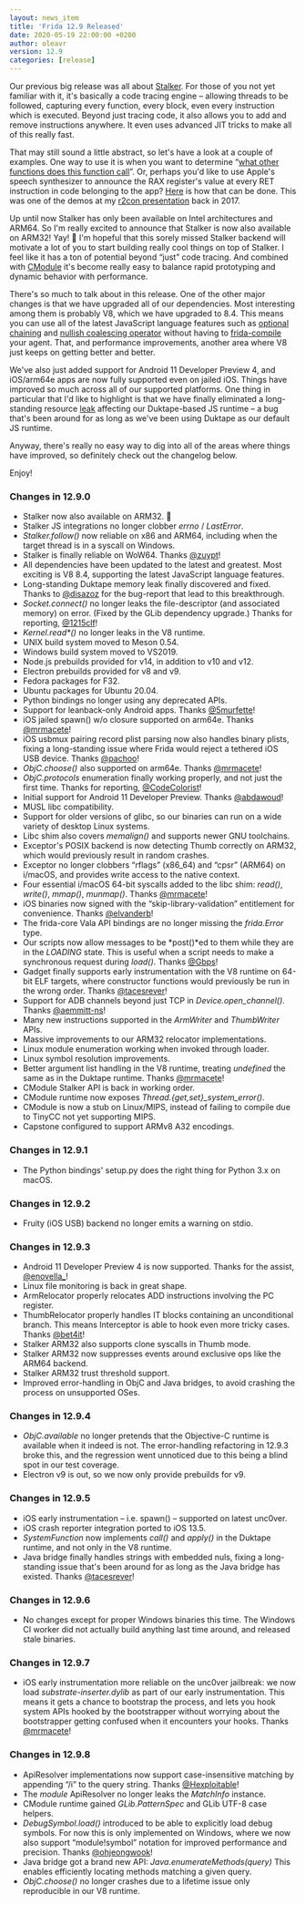 ```yaml
---
layout: news_item
title: 'Frida 12.9 Released'
date: 2020-05-19 22:00:00 +0200
author: oleavr
version: 12.9
categories: [release]
---
```


Our previous big release was all about [Stalker][]. For those of you not yet
familiar with it, it's basically a code tracing engine – allowing threads to be
followed, capturing every function, every block, even every instruction which is
executed. Beyond just tracing code, it also allows you to add and remove
instructions anywhere. It even uses advanced JIT tricks to make all of this
really fast.

That may still sound a little abstract, so let's have a look at a couple of
examples. One way to use it is when you want to determine “[what other functions
does this function call][]”. Or, perhaps you'd like to use Apple's speech
synthesizer to announce the RAX register's value at every RET instruction in
code belonging to the app? [Here][] is how that can be done. This was one of the
demos at my [r2con presentation][] back in 2017.

Up until now Stalker has only been available on Intel architectures and ARM64.
So I'm really excited to announce that Stalker is now also available on ARM32!
Yay! 🎉 I'm hopeful that this sorely missed Stalker backend will motivate a lot
of you to start building really cool things on top of Stalker. I feel like it
has a ton of potential beyond “just” code tracing. And combined with [CModule][]
it's become really easy to balance rapid prototyping and dynamic behavior with
performance.

There's so much to talk about in this release. One of the other major changes is
that we have upgraded all of our dependencies. Most interesting among them is
probably V8, which we have upgraded to 8.4. This means you can use all of the
latest JavaScript language features such as [optional chaining][] and [nullish
coalescing operator][] without having to [frida-compile][] your agent. That, and
performance improvements, another area where V8 just keeps on getting better and
better.

We've also just added support for Android 11 Developer Preview 4, and iOS/arm64e
apps are now fully supported even on jailed iOS. Things have improved so much
across all of our supported platforms. One thing in particular that I'd like to
highlight is that we have finally eliminated a long-standing resource [leak][]
affecting our Duktape-based JS runtime – a bug that's been around for as long as
we've been using Duktape as our default JS runtime.

Anyway, there's really no easy way to dig into all of the areas where things
have improved, so definitely check out the changelog below.

Enjoy!


### Changes in 12.9.0

- Stalker now also available on ARM32. 🎉
- Stalker JS integrations no longer clobber *errno* / *LastError*.
- *Stalker.follow()* now reliable on x86 and ARM64, including when the target
  thread is in a syscall on Windows.
- Stalker is finally reliable on WoW64. Thanks [@zuypt][]!
- All dependencies have been updated to the latest and greatest. Most exciting
  is V8 8.4, supporting the latest JavaScript language features.
- Long-standing Duktape memory leak finally discovered and fixed. Thanks to
  [@disazoz][] for the bug-report that lead to this breakthrough.
- *Socket.connect()* no longer leaks the file-descriptor (and associated memory)
  on error. (Fixed by the GLib dependency upgrade.) Thanks for reporting,
  [@1215clf][]!
- *Kernel.read\*()* no longer leaks in the V8 runtime.
- UNIX build system moved to Meson 0.54.
- Windows build system moved to VS2019.
- Node.js prebuilds provided for v14, in addition to v10 and v12.
- Electron prebuilds provided for v8 and v9.
- Fedora packages for F32.
- Ubuntu packages for Ubuntu 20.04.
- Python bindings no longer using any deprecated APIs.
- Support for leanback-only Android apps. Thanks [@5murfette][]!
- iOS jailed spawn() w/o closure supported on arm64e. Thanks [@mrmacete][]!
- iOS usbmux pairing record plist parsing now also handles binary plists,
  fixing a long-standing issue where Frida would reject a tethered iOS USB
  device. Thanks [@pachoo][]!
- *ObjC.choose()* also supported on arm64e. Thanks [@mrmacete][]!
- *ObjC.protocols* enumeration finally working properly, and not just the first
  time. Thanks for reporting, [@CodeColorist][]!
- Initial support for Android 11 Developer Preview. Thanks [@abdawoud][]!
- MUSL libc compatibility.
- Support for older versions of glibc, so our binaries can run on a wide variety
  of desktop Linux systems.
- Libc shim also covers *memalign()* and supports newer GNU toolchains.
- Exceptor's POSIX backend is now detecting Thumb correctly on ARM32, which
  would previously result in random crashes.
- Exceptor no longer clobbers “rflags” (x86_64) and “cpsr” (ARM64) on i/macOS,
  and provides write access to the native context.
- Four essential i/macOS 64-bit syscalls added to the libc shim: *read()*,
  *write()*, *mmap()*, *munmap()*. Thanks [@mrmacete][]!
- iOS binaries now signed with the “skip-library-validation” entitlement for
  convenience. Thanks [@elvanderb][]!
- The frida-core Vala API bindings are no longer missing the *frida.Error* type.
- Our scripts now allow messages to be *post()*ed to them while they are in the
  *LOADING* state. This is useful when a script needs to make a synchronous
  request during *load()*. Thanks [@Gbps][]!
- Gadget finally supports early instrumentation with the V8 runtime on 64-bit
  ELF targets, where constructor functions would previously be run in the wrong
  order. Thanks [@tacesrever][]!
- Support for ADB channels beyond just TCP in *Device.open_channel()*.
  Thanks [@aemmitt-ns][]!
- Many new instructions supported in the *ArmWriter* and *ThumbWriter* APIs.
- Massive improvements to our ARM32 relocator implementations.
- Linux module enumeration working when invoked through loader.
- Linux symbol resolution improvements.
- Better argument list handling in the V8 runtime, treating *undefined* the same
  as in the Duktape runtime. Thanks [@mrmacete][]!
- CModule Stalker API is back in working order.
- CModule runtime now exposes *Thread.{get,set}_system_error()*.
- CModule is now a stub on Linux/MIPS, instead of failing to compile due to
  TinyCC not yet supporting MIPS.
- Capstone configured to support ARMv8 A32 encodings.

### Changes in 12.9.1

- The Python bindings' setup.py does the right thing for Python 3.x on macOS.

### Changes in 12.9.2

- Fruity (iOS USB) backend no longer emits a warning on stdio.

### Changes in 12.9.3

- Android 11 Developer Preview 4 is now supported. Thanks for the assist,
  [@enovella_][]!
- Linux file monitoring is back in great shape.
- ArmRelocator properly relocates ADD instructions involving the PC register.
- ThumbRelocator properly handles IT blocks containing an unconditional branch.
  This means Interceptor is able to hook even more tricky cases. Thanks
  [@bet4it][]!
- Stalker ARM32 also supports clone syscalls in Thumb mode.
- Stalker ARM32 now suppresses events around exclusive ops like the ARM64
  backend.
- Stalker ARM32 trust threshold support.
- Improved error-handling in ObjC and Java bridges, to avoid crashing the
  process on unsupported OSes.

### Changes in 12.9.4

- *ObjC.available* no longer pretends that the Objective-C runtime is available
  when it indeed is not. The error-handling refactoring in 12.9.3 broke this,
  and the regression went unnoticed due to this being a blind spot in our test
  coverage.
- Electron v9 is out, so we now only provide prebuilds for v9.

### Changes in 12.9.5

- iOS early instrumentation – i.e. spawn() – supported on latest unc0ver.
- iOS crash reporter integration ported to iOS 13.5.
- *SystemFunction* now implements *call()* and *apply()* in the Duktape runtime,
  and not only in the V8 runtime.
- Java bridge finally handles strings with embedded nuls, fixing a long-standing
  issue that's been around for as long as the Java bridge has existed. Thanks
  [@tacesrever][]!

### Changes in 12.9.6

- No changes except for proper Windows binaries this time. The Windows CI worker
  did not actually build anything last time around, and released stale binaries.

### Changes in 12.9.7

- iOS early instrumentation more reliable on the unc0ver jailbreak: we now load
  *substrate-inserter.dylib* as part of our early instrumentation. This means
  it gets a chance to bootstrap the process, and lets you hook system APIs
  hooked by the bootstrapper without worrying about the bootstrapper getting
  confused when it encounters your hooks. Thanks [@mrmacete][]!

### Changes in 12.9.8

- ApiResolver implementations now support case-insensitive matching by appending
  “/i” to the query string. Thanks [@Hexploitable][]!
- The *module* ApiResolver no longer leaks the *MatchInfo* instance.
- CModule runtime gained *GLib.PatternSpec* and GLib UTF-8 case helpers.
- *DebugSymbol.load()* introduced to be able to explicitly load debug symbols.
  For now this is only implemented on Windows, where we now also support
  “module!symbol” notation for improved performance and precision. Thanks
  [@ohjeongwook][]!
- Java bridge got a brand new API: *Java.enumerateMethods(query)* This enables
  efficiently locating methods matching a given query.
- *ObjC.choose()* no longer crashes due to a lifetime issue only reproducible in
  our V8 runtime.


[Stalker]: /docs/stalker/
[what other functions does this function call]: https://codeshare.frida.re/@oleavr/who-does-it-call/
[Here]: https://github.com/frida/frida-presentations/blob/master/R2Con2017/02-transforms/06-return-values.js
[r2con presentation]: https://youtu.be/sBcLPLtqGYU
[CModule]: /docs/javascript-api/#cmodule
[optional chaining]: https://developer.mozilla.org/en-US/docs/Web/JavaScript/Reference/Operators/Optional_chaining
[nullish coalescing operator]: https://developer.mozilla.org/en-US/docs/Web/JavaScript/Reference/Operators/Nullish_coalescing_operator
[frida-compile]: https://github.com/oleavr/frida-agent-example
[leak]: https://github.com/svaarala/duktape/pull/2282
[@zuypt]: https://github.com/zuypt
[@disazoz]: https://github.com/disazoz
[@1215clf]: https://github.com/1215clf
[@5murfette]: https://github.com/5murfette
[@mrmacete]: https://twitter.com/bezjaje
[@pachoo]: https://github.com/pachoo
[@CodeColorist]: https://twitter.com/CodeColorist
[@abdawoud]: https://github.com/abdawoud
[@elvanderb]: https://twitter.com/elvanderb
[@Gbps]: https://github.com/Gbps
[@tacesrever]: https://github.com/tacesrever
[@aemmitt-ns]: https://github.com/aemmitt-ns
[@enovella_]: https://twitter.com/enovella_
[@bet4it]: https://github.com/bet4it
[@Hexploitable]: https://twitter.com/Hexploitable
[@ohjeongwook]: https://twitter.com/ohjeongwook
